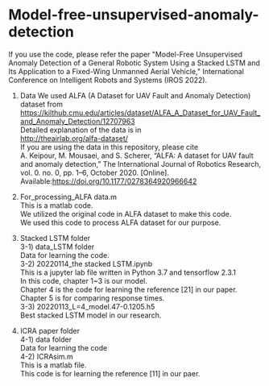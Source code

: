 # Model-free-unsupervised-anomaly-detection

If you use the code, please refer the paper "Model-Free Unsupervised Anomaly Detection of a General Robotic System Using a Stacked LSTM and Its Application to a Fixed-Wing Unmanned Aerial Vehicle," International Conference on Intelligent Robots and Systems (IROS 2022).

1) Data
We used ALFA (A Dataset for UAV Fault and Anomaly Detection) dataset from\
https://kilthub.cmu.edu/articles/dataset/ALFA_A_Dataset_for_UAV_Fault_and_Anomaly_Detection/12707963 \
Detailed explanation of the data is in\
http://theairlab.org/alfa-dataset/ \
If you are using the data in this repository, please cite\
A. Keipour, M. Mousaei, and S. Scherer, “ALFA: A dataset for UAV fault and anomaly detection,” The International Journal of Robotics Research, vol. 0. no.  0,  pp.  1–6,  October  2020.  [Online]. Available:https://doi.org/10.1177/0278364920966642

2) For_processing_ALFA data.m\
This is a matlab code.\
We utilized the original code in ALFA dataset to make this code.\
We used this code to process ALFA dataset for our purpose.

3) Stacked LSTM folder\
3-1) data_LSTM folder\
Data for learning the code.\
3-2) 20220114_the stacked LSTM.ipynb\
This is a jupyter lab file written in Python 3.7 and tensorflow 2.3.1\
In this code, chapter 1~3 is our model.\
Chapter 4 is the code for learning the reference [21] in our paper.\
Chapter 5 is for comparing response times.\
3-3) 20220113_L=4_model.47-0.1205.h5\
Best stacked LSTM model in our research.

4) ICRA paper folder\
4-1) data folder\
Data for learning the code\
4-2) ICRAsim.m\
This is a matlab file.\
This code is for learning the reference [11] in our paer.
